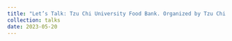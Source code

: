 ```yaml
---
title: "Let’s Talk: Tzu Chi University Food Bank. Organized by Tzu Chi University Sustainable Development Goals Teaching and Research Center."
collection: talks
date: 2023-05-20
---
```



